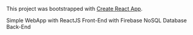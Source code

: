This project was bootstrapped with [Create React App](https://github.com/facebook/create-react-app).

Simple WebApp with ReactJS Front-End with Firebase NoSQL Database Back-End
